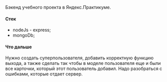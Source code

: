 Бэкенд учебного проекта в Яндекс.Практикуме.

#### Стек
- nodeJs - express;
- mongoDb;

#### Что дальше
Нужно создать суперпользователя, добавить корректную функцию выхода, а также сделать так чтобы в моделе пользователя еще и были все карточки, который этот пользователь добавил.
Надо разобраться с ошибками, которые отдает сервер.







